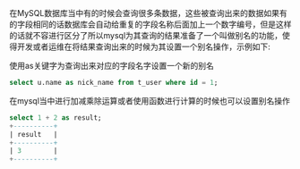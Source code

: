 
在MySQL数据库当中有的时候会查询很多条数据，这些被查询出来的数据如果有的字段相同的话数据库会自动给重复的字段名称后面加上一个数字编号，但是这样的话就不容进行区分了所以mysql为其查询的结果准备了一个叫做别名的功能，使得开发或者运维在将结果查询出来的时候为其设置一个别名操作，示例如下:

使用as关键字为查询出来对应的字段名字设置一个新的别名

```sql
select u.name as nick_name from t_user where id = 1;
```

在mysql当中进行加减乘除运算或者使用函数进行计算的时候也可以设置别名操作

```sql
select 1 + 2 as result;
+----------+
| result   |
+----------+
| 3        |
+----------+
```
